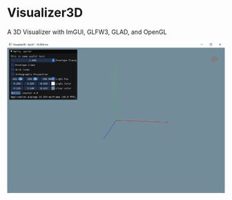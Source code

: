 # Visualizer3D
A 3D Visualizer with ImGUI, GLFW3, GLAD, and OpenGL

![Screenshot](/screenshot/screenshot.png?raw=true "screenshot")